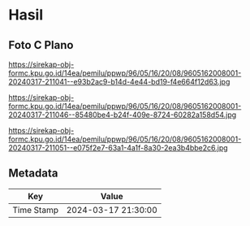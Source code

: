 # Hasil

## Foto C Plano

https://sirekap-obj-formc.kpu.go.id/14ea/pemilu/ppwp/96/05/16/20/08/9605162008001-20240317-211041--e93b2ac9-b14d-4e44-bd19-f4e664f12d63.jpg

https://sirekap-obj-formc.kpu.go.id/14ea/pemilu/ppwp/96/05/16/20/08/9605162008001-20240317-211046--85480be4-b24f-409e-8724-60282a158d54.jpg

https://sirekap-obj-formc.kpu.go.id/14ea/pemilu/ppwp/96/05/16/20/08/9605162008001-20240317-211051--e075f2e7-63a1-4a1f-8a30-2ea3b4bbe2c6.jpg


## Metadata

| Key        | Value               |
| ---------- | ------------------- |
| Time Stamp | 2024-03-17 21:30:00 |



